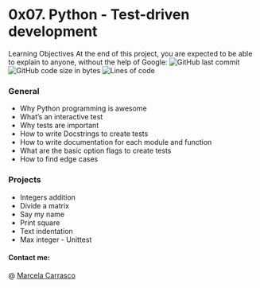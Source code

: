 # 0x07. Python - Test-driven development
Learning Objectives
At the end of this project, you are expected to be able to explain to anyone, without the help of Google:
![GitHub last commit](https://img.shields.io/github/last-commit/mcarrascopiaggio/holbertonschool-higher_level_programming/tree/master/0x07-python-test_driven_development)
![GitHub code size in bytes](https://img.shields.io/github/languages/code-size/mcarrascopiaggio/holbertonschool-higher_level_programming/tree/master/0x07-python-test_driven_development)
![Lines of code](https://img.shields.io/tokei/lines/github/mcarrascopiaggio/holbertonschool-higher_level_programming/tree/master/0x07-python-test_driven_development)

### General
- Why Python programming is awesome
- What’s an interactive test
- Why tests are important
- How to write Docstrings to create tests
- How to write documentation for each module and function
- What are the basic option flags to create tests
- How to find edge cases

### Projects
- Integers addition
- Divide a matrix
- Say my name
- Print square
- Text indentation
- Max integer - Unittest

#### Contact me: 
@ [Marcela Carrasco](https://www.linkedin.com/in/marcela-carrasco-piaggio-0796b333/)

